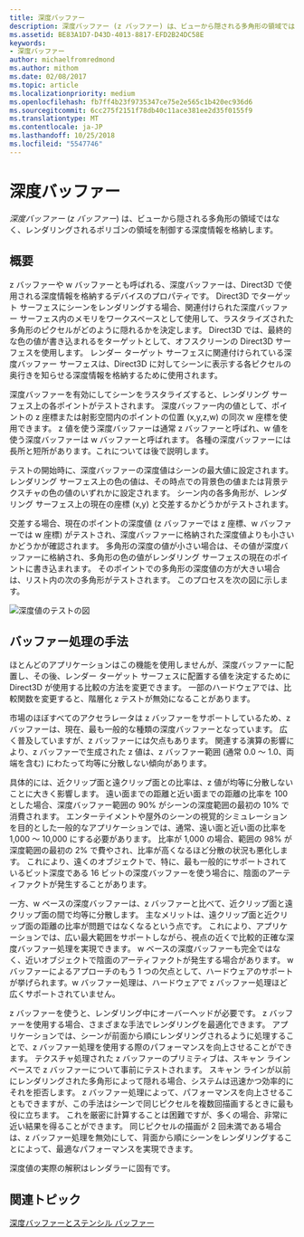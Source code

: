 ```yaml
---
title: 深度バッファー
description: 深度バッファー (z バッファー) は、ビューから隠される多角形の領域ではなく、レンダリングされるポリゴンの領域を制御する深度情報を格納します。
ms.assetid: BE83A1D7-D43D-4013-8817-EFD2B24DC58E
keywords:
- 深度バッファー
author: michaelfromredmond
ms.author: mithom
ms.date: 02/08/2017
ms.topic: article
ms.localizationpriority: medium
ms.openlocfilehash: fb7ff4b23f9735347ce75e2e565c1b420ec936d6
ms.sourcegitcommit: 6cc275f2151f78db40c11ace381ee2d35f0155f9
ms.translationtype: MT
ms.contentlocale: ja-JP
ms.lasthandoff: 10/25/2018
ms.locfileid: "5547746"
---
```

# <a name="depth-buffers"></a>深度バッファー


*深度バッファー* (*z バッファー*) は、ビューから隠される多角形の領域ではなく、レンダリングされるポリゴンの領域を制御する深度情報を格納します。

## <a name="span-idoverviewspanspan-idoverviewspanspan-idoverviewspanoverview"></a><span id="Overview"></span><span id="overview"></span><span id="OVERVIEW"></span>概要


z バッファーや w バッファーとも呼ばれる、深度バッファーは、Direct3D で使用される深度情報を格納するデバイスのプロパティです。 Direct3D でターゲット サーフェスにシーンをレンダリングする場合、関連付けられた深度バッファー サーフェス内のメモリをワークスペースとして使用して、ラスタライズされた多角形のピクセルがどのように隠れるかを決定します。 Direct3D では、最終的な色の値が書き込まれるをターゲットとして、オフスクリーンの Direct3D サーフェスを使用します。 レンダー ターゲット サーフェスに関連付けられている深度バッファー サーフェスは、Direct3D に対してシーンに表示する各ピクセルの奥行きを知らせる深度情報を格納するために使用されます。

深度バッファーを有効にしてシーンをラスタライズすると、レンダリング サーフェス上の各ポイントがテストされます。 深度バッファー内の値として、ポイントの z 座標または射影空間内のポイントの位置 (x,y,z,w) の同次 w 座標を使用できます。 z 値を使う深度バッファーは通常 z バッファーと呼ばれ、w 値を使う深度バッファーは w バッファーと呼ばれます。 各種の深度バッファーには長所と短所があります。これについては後で説明します。

テストの開始時に、深度バッファーの深度値はシーンの最大値に設定されます。 レンダリング サーフェス上の色の値は、その時点での背景色の値または背景テクスチャの色の値のいずれかに設定されます。 シーン内の各多角形が、レンダリング サーフェス上の現在の座標 (x,y) と交差するかどうかがテストされます。

交差する場合、現在のポイントの深度値 (z バッファーでは z 座標、w バッファーでは w 座標) がテストされ、深度バッファーに格納された深度値よりも小さいかどうかが確認されます。 多角形の深度の値が小さい場合は、その値が深度バッファーに格納され、多角形の色の値がレンダリング サーフェスの現在のポイントに書き込まれます。 そのポイントでの多角形の深度値の方が大きい場合は、リスト内の次の多角形がテストされます。 このプロセスを次の図に示します。

![深度値のテストの図](images/zbuffer.png)

## <a name="span-idbufferingtechniquesspanspan-idbufferingtechniquesspanspan-idbufferingtechniquesspanbuffering-techniques"></a><span id="Buffering_techniques"></span><span id="buffering_techniques"></span><span id="BUFFERING_TECHNIQUES"></span>バッファー処理の手法


ほとんどのアプリケーションはこの機能を使用しませんが、深度バッファーに配置し、その後、レンダー ターゲット サーフェスに配置する値を決定するために Direct3D が使用する比較の方法を変更できます。 一部のハードウェアでは、比較関数を変更すると、階層化 z テストが無効になることがあります。

市場のほぼすべてのアクセラレータは z バッファーをサポートしているため、z バッファーは、現在、最も一般的な種類の深度バッファーとなっています。 広く普及していますが、z バッファーには欠点もあります。 関連する演算の影響により、z バッファーで生成された z 値は、z バッファー範囲 (通常 0.0 ～ 1.0、両端を含む) にわたって均等に分散しない傾向があります。

具体的には、近クリップ面と遠クリップ面との比率は、z 値が均等に分散しないことに大きく影響します。 遠い面までの距離と近い面までの距離の比率を 100 とした場合、深度バッファー範囲の 90% がシーンの深度範囲の最初の 10% で消費されます。 エンターテイメントや屋外のシーンの視覚的シミュレーションを目的とした一般的なアプリケーションでは、通常、遠い面と近い面の比率を 1,000 ～ 10,000 にする必要があります。 比率が 1,000 の場合、範囲の 98% が深度範囲の最初の 2% で費やされ、比率が高くなるほど分散の状況も悪化します。 これにより、遠くのオブジェクトで、特に、最も一般的にサポートされているビット深度である 16 ビットの深度バッファーを使う場合に、陰面のアーティファクトが発生することがあります。

一方、w ベースの深度バッファーは、z バッファーと比べて、近クリップ面と遠クリップ面の間で均等に分散します。 主なメリットは、遠クリップ面と近クリップ面の距離の比率が問題ではなくなるという点です。 これにより、アプリケーションでは、広い最大範囲をサポートしながら、視点の近くで比較的正確な深度バッファー処理を実現できます。 w ベースの深度バッファーも完全ではなく、近いオブジェクトで陰面のアーティファクトが発生する場合があります。 w バッファーによるアプローチのもう 1 つの欠点として、ハードウェアのサポートが挙げられます。w バッファー処理は、ハードウェアで z バッファー処理ほど広くサポートされていません。

z バッファーを使うと、レンダリング中にオーバーヘッドが必要です。 z バッファーを使用する場合、さまざまな手法でレンダリングを最適化できます。 アプリケーションでは、シーンが前面から順にレンダリングされるように処理することで、z バッファー処理を使用する際のパフォーマンスを向上させることができます。 テクスチャ処理された z バッファーのプリミティブは、スキャン ライン ベースで z バッファーについて事前にテストされます。 スキャン ラインが以前にレンダリングされた多角形によって隠れる場合、システムは迅速かつ効率的にそれを拒否します。 z バッファー処理によって、パフォーマンスを向上させることもできますが、この手法はシーンで同じピクセルを複数回描画するときに最も役に立ちます。 これを厳密に計算することは困難ですが、多くの場合、非常に近い結果を得ることができます。 同じピクセルの描画が 2 回未満である場合は、z バッファー処理を無効にして、背面から順にシーンをレンダリングすることによって、最適なパフォーマンスを実現できます。

深度値の実際の解釈はレンダラーに固有です。

## <a name="span-idrelated-topicsspanrelated-topics"></a><span id="related-topics"></span>関連トピック


[深度バッファーとステンシル バッファー](depth-and-stencil-buffers.md)

 

 




